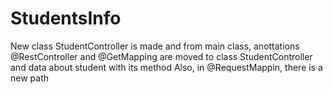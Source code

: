 # StudentsInfo 
New class StudentController is made and from main class, anottations @RestController and @GetMapping are moved to class StudentController and data about student with its method
Also, in @RequestMappin, there is a new path
